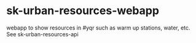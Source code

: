 # sk-urban-resources-webapp
webapp to show resources in #yqr such as warm up stations, water, etc. See sk-urban-resources-api
